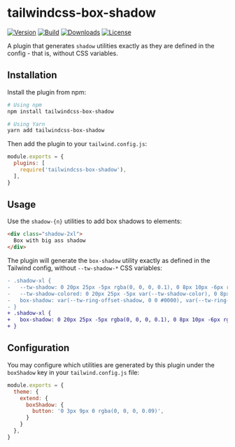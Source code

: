 # tailwindcss-box-shadow

[![Version][npm-version-shield]][npm]
[![Build][github-ci-shield]][github-ci]
[![Downloads][npm-stats-shield]][npm-stats]
[![License][license-shield]][license]

A plugin that generates `shadow` utilities exactly as they are defined in the config - that is, without CSS variables.

## Installation

Install the plugin from npm:

```sh
# Using npm
npm install tailwindcss-box-shadow

# Using Yarn
yarn add tailwindcss-box-shadow
```

Then add the plugin to your `tailwind.config.js`:

```js
module.exports = {
  plugins: [
    require('tailwindcss-box-shadow'),
  ],
}
```

## Usage

Use the `shadow-{n}` utilities to add box shadows to elements:

```html
<div class="shadow-2xl">
  Box with big ass shadow
</div>
```

The plugin will generate the `box-shadow` utility exactly as defined in the Tailwind config, without `--tw-shadow-*` CSS variables:

```diff
- .shadow-xl {
-   --tw-shadow: 0 20px 25px -5px rgba(0, 0, 0, 0.1), 0 8px 10px -6px rgba(0, 0, 0, 0.1);
-   --tw-shadow-colored: 0 20px 25px -5px var(--tw-shadow-color), 0 8px 10px -6px var(--tw-shadow-color);
-   box-shadow: var(--tw-ring-offset-shadow, 0 0 #0000), var(--tw-ring-shadow, 0 0 #0000), var(--tw-shadow);
- }
+ .shadow-xl {
+   box-shadow: 0 20px 25px -5px rgba(0, 0, 0, 0.1), 0 8px 10px -6px rgba(0, 0, 0, 0.1);
+ }
```

## Configuration

You may configure which utilities are generated by this plugin under the `boxShadow` key in your `tailwind.config.js` file:

```js
module.exports = {
  theme: {
    extend: {
      boxShadow: {
        button: '0 3px 9px 0 rgba(0, 0, 0, 0.09)',
      }
    }
  },
}
```

[npm]: https://www.npmjs.com/package/tailwindcss-box-shadow
[npm-stats]: https://npm-stat.com/charts.html?package=tailwindcss-box-shadow&from=2021-01-29
[npm-version-shield]: https://img.shields.io/npm/v/tailwindcss-box-shadow.svg
[npm-stats-shield]: https://img.shields.io/npm/dt/tailwindcss-box-shadow.svg?color=6875f5
[github-ci]: https://github.com/maizzle/tailwindcss-box-shadow/actions
[github-ci-shield]: https://github.com/maizzle/tailwindcss-box-shadow/actions/workflows/nodejs.yml/badge.svg
[license]: ./LICENSE
[license-shield]: https://img.shields.io/npm/l/tailwindcss-box-shadow.svg?style=color=0e9f6e
